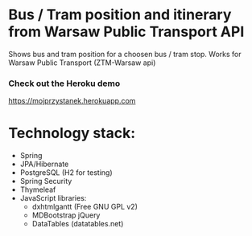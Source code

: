 # Bus / Tram position and itinerary from Warsaw Public Transport API

Shows bus and tram position for a choosen bus / tram stop.
Works for Warsaw Public Transport (ZTM-Warsaw api)

### Check out the Heroku demo
https://mojprzystanek.herokuapp.com

# Technology stack:
- Spring
- JPA/Hibernate
- PostgreSQL (H2 for testing)
- Spring Security
- Thymeleaf
- JavaScript libraries:
    - dxhtmlgantt (Free GNU GPL v2)
    - MDBootstrap jQuery
    - DataTables (datatables.net)

